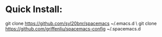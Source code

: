 # Quick Install:
git clone https://github.com/syl20bnr/spacemacs ~/.emacs.d \\
git clone https://github.com/griffenliu/spacemacs-config ~/.spacemacs.d


